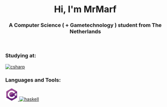 <h1 align="center">Hi, I'm MrMarf</h1>
<h3 align="center">A Computer Science ( + Gametechnology ) student from The Netherlands</h3>

<br/>

<h3 align="left">Studying at:</h3>
<p align="left"> <a href="https://www.uu.nl/en" target="_blank" rel="noreferrer"> <img src="https://www.uu.nl/sites/default/files/styles/original_image/public/uu-logo-en-geenwitruimte.png" alt="csharp" height="40"/> </a>

<br/>

<h3 align="left">Languages and Tools:</h3>
<p align="left"> <a href="https://www.w3schools.com/cs/" target="_blank" rel="noreferrer"> <img src="https://raw.githubusercontent.com/devicons/devicon/master/icons/csharp/csharp-original.svg" alt="csharp" width="40" height="40"/> </a> <a href="https://www.haskell.org/" target="_blank" rel="noreferrer"> <img src="https://upload.wikimedia.org/wikipedia/commons/1/1c/Haskell-Logo.svg" alt="haskell" width="40" height="40"/> </a> </p>
